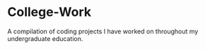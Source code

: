 # College-Work
A compilation of coding projects I have worked on throughout my undergraduate education.
